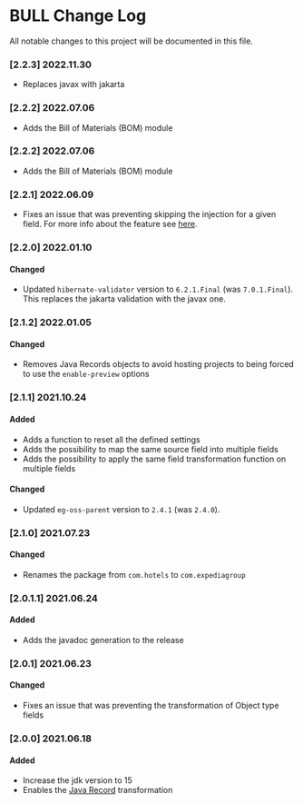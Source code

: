 # BULL Change Log

All notable changes to this project will be documented in this file.

### [2.2.3] 2022.11.30
* Replaces javax with jakarta

### [2.2.2] 2022.07.06
* Adds the Bill of Materials (BOM) module

### [2.2.2] 2022.07.06
* Adds the Bill of Materials (BOM) module

### [2.2.1] 2022.06.09
* Fixes an issue that was preventing skipping the injection for a given field. For more info about the feature see [here](README.md#skip-transformation-on-a-given-set-of-fields).

### [2.2.0] 2022.01.10
#### Changed
* Updated `hibernate-validator` version to `6.2.1.Final` (was `7.0.1.Final`). This replaces the jakarta validation with the javax one.

### [2.1.2] 2022.01.05
#### Changed
* Removes Java Records objects to avoid hosting projects to being forced to use the `enable-preview` options
 
### [2.1.1] 2021.10.24
#### Added
* Adds a function to reset all the defined settings
* Adds the possibility to map the same source field into multiple fields
* Adds the possibility to apply the same field transformation function on multiple fields
#### Changed
* Updated `eg-oss-parent` version to `2.4.1` (was `2.4.0`).

### [2.1.0] 2021.07.23
#### Changed
* Renames the package from `com.hotels` to `com.expediagroup`

### [2.0.1.1] 2021.06.24
#### Added
* Adds the javadoc generation to the release

### [2.0.1] 2021.06.23
#### Changed
* Fixes an issue that was preventing the transformation of Object type fields

### [2.0.0] 2021.06.18
#### Added
* Increase the jdk version to 15
* Enables the [Java Record](https://blogs.oracle.com/javamagazine/records-come-to-java) transformation